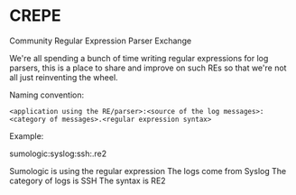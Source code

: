 # CREPE
Community Regular Expression Parser Exchange

We're all spending a bunch of time writing regular expressions for log parsers, this is a place to share and improve on such REs so that we're not all just reinventing the wheel.

Naming convention:

`<application using the RE/parser>:<source of the log messages>:<category of messages>.<regular expression syntax>`

Example:

sumologic:syslog:ssh:.re2

Sumologic is using the regular expression
The logs come from Syslog
The category of logs is SSH
The syntax is RE2
